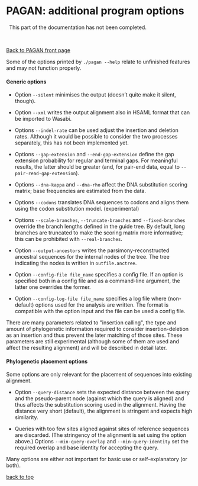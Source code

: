 PAGAN: additional program options<a name="top"></a>
=================================

 
This part of the documentation has not been completed.  
  
 

[Back to PAGAN front page](../README.md)

Some of the options printed by ```./pagan --help``` relate to unfinished features and may not function properly.

#### Generic options[](#Generic_options)

*   Option ```--silent``` minimises the output (doesn’t quite make it silent, though).

*   Option ```--xml``` writes the output alignment also in HSAML format that can be imported to Wasabi.

*   Options ```--indel-rate``` can be used adjust the insertion and deletion rates. Although it would be possible to consider the two processes separately, this has not been implemented yet.

*   Options ```--gap-extension``` and ```--end-gap-extension``` define the gap extension probability for regular and terminal gaps. For meaningful results, the latter should be greater (and, for pair-end data, equal to ```--pair-read-gap-extension```).

*   Options ```--dna-kappa``` and ```--dna-rho``` affect the DNA substitution scoring matrix; base frequencies are estimated from the data.

*   Options ```--codons``` translates DNA sequences to codons and aligns them using the codon substitution model. (experimental)

*   Options ```--scale-branches```, ```--truncate-branches``` and ```--fixed-branches``` override the branch lengths defined in the guide tree. By default, long branches are truncated to make the scoring matrix more informative; this can be prohibited with ```--real-branches```.

*   Option ```--output-ancestors``` writes the parsimony-reconstructed ancestral sequences for the internal nodes of the tree. The tree indicating the nodes is written in ```outfile.anctree```.

*   Option ```--config-file file_name``` specifies a config file. If an option is specified both in a config file and as a command-line argument, the latter one overrides the former.

*   Option ```--config-log-file file_name``` specifies a log file where (non-default) options used for the analysis are written. The format is compatible with the option input and the file can be used a config file.

There are many parameters related to "insertion calling", the type and amount of phylogenetic information required to consider insertion-deletion as an insertion and thus prevent the later matching of those sites. These parameters are still experimental (although some of them are used and affect the resulting alignment) and will be described in detail later.

#### Phylogenetic placement options[](#Phylogenetic_placement_options)

Some options are only relevant for the placement of sequences into existing alignment.

*   Option ```--query-distance``` sets the expected distance between the query and the pseudo-parent node (against which the query is aligned) and thus affects the substitution scoring used in the alignment. Having the distance very short (default), the alignment is stringent and expects high similarity.

*   Queries with too few sites aligned against sites of reference sequences are discarded. (The stringency of the alignment is set using the option above.) Options ```--min-query-overlap``` and ```--min-query-identity``` set the required overlap and base identity for accepting the query.

Many options are either not important for basic use or self-explanatory (or both).

[back to top](#top)